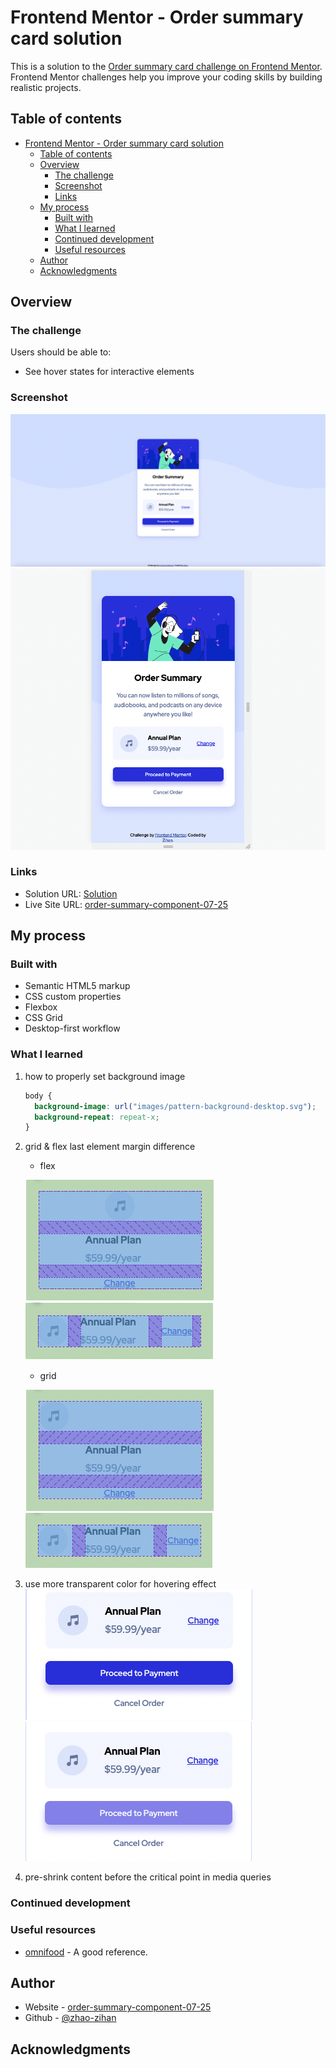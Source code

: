 # Frontend Mentor - Order summary card solution

This is a solution to the [Order summary card challenge on Frontend Mentor](https://www.frontendmentor.io/challenges/order-summary-component-QlPmajDUj). Frontend Mentor challenges help you improve your coding skills by building realistic projects.

## Table of contents

- [Frontend Mentor - Order summary card solution](#frontend-mentor---order-summary-card-solution)
  - [Table of contents](#table-of-contents)
  - [Overview](#overview)
    - [The challenge](#the-challenge)
    - [Screenshot](#screenshot)
    - [Links](#links)
  - [My process](#my-process)
    - [Built with](#built-with)
    - [What I learned](#what-i-learned)
    - [Continued development](#continued-development)
    - [Useful resources](#useful-resources)
  - [Author](#author)
  - [Acknowledgments](#acknowledgments)

## Overview

### The challenge

Users should be able to:

- See hover states for interactive elements

### Screenshot

![](markdown-img/2022-07-25-16-48-33.png)
![](markdown-img/2022-07-25-16-49-58.png)

### Links

- Solution URL: [Solution](https://github.com/zhao-zihan/frontend-mentor-practices/tree/main/order-summary-component-main)
- Live Site URL: [order-summary-component-07-25](https://order-summary-component-07-25.netlify.app/)

## My process

### Built with

- Semantic HTML5 markup
- CSS custom properties
- Flexbox
- CSS Grid
- Desktop-first workflow

### What I learned

1. how to properly set background image

   ```css
   body {
     background-image: url("images/pattern-background-desktop.svg");
     background-repeat: repeat-x;
   }
   ```

2. grid & flex last element margin difference

   - flex

   ![](markdown-img/2022-07-25-17-12-48.png)
   ![](markdown-img/2022-07-25-17-15-16.png)

   - grid

   ![](markdown-img/2022-07-25-17-16-45.png)
   ![](markdown-img/2022-07-25-17-17-39.png)

3. use more transparent color for hovering effect
   ![](markdown-img/2022-07-25-17-19-29.png)
   ![](markdown-img/2022-07-25-17-19-04.png)

4. pre-shrink content before the critical point in media queries

### Continued development

### Useful resources

- [omnifood](https://omnifood-zzh.netlify.app/) - A good reference.

## Author

- Website - [order-summary-component-07-25](https://order-summary-component-07-25.netlify.app/)
- Github - [@zhao-zihan](https://github.com/zhao-zihan)

## Acknowledgments
